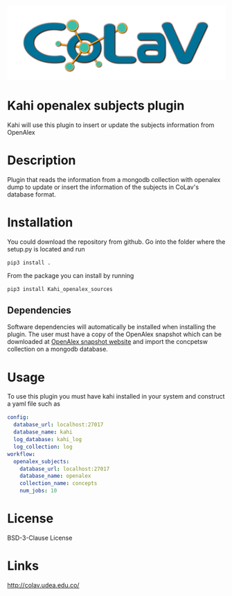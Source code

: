 <center><img src="https://raw.githubusercontent.com/colav/colav.github.io/master/img/Logo.png"/></center>

# Kahi openalex subjects plugin 
Kahi will use this plugin to insert or update the subjects information from OpenAlex

# Description
Plugin that reads the information from a mongodb collection with openalex dump to update or insert the information of the subjects in CoLav's database format.

# Installation
You could download the repository from github. Go into the folder where the setup.py is located and run
```shell
pip3 install .
```
From the package you can install by running
```shell
pip3 install Kahi_openalex_sources
```

## Dependencies
Software dependencies will automatically be installed when installing the plugin.
The user must have a copy of the OpenAlex snapshot which can be downloaded at [OpenAlex snapshot website](https://docs.openalex.org/download-all-data/openalex-snapshot "OpenAlex snapshot") and import the concpetsw collection on a mongodb database.

# Usage
To use this plugin you must have kahi installed in your system and construct a yaml file such as
```yaml
config:
  database_url: localhost:27017
  database_name: kahi
  log_database: kahi_log
  log_collection: log
workflow:
  openalex_subjects:
    database_url: localhost:27017
    database_name: openalex
    collection_name: concepts
    num_jobs: 10
```


# License
BSD-3-Clause License 

# Links
http://colav.udea.edu.co/



